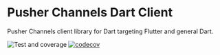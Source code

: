 # Pusher Channels Dart Client


Pusher Channels client library for Dart targeting Flutter and general Dart.

![Test and coverage](https://github.com/amondnet/pusher.dart/workflows/Test%20and%20coverage/badge.svg)
[![codecov](https://codecov.io/gh/amondnet/pusher.dart/branch/main/graph/badge.svg?token=om6vmJ7wkD)](https://codecov.io/gh/amondnet/pusher.dart)
